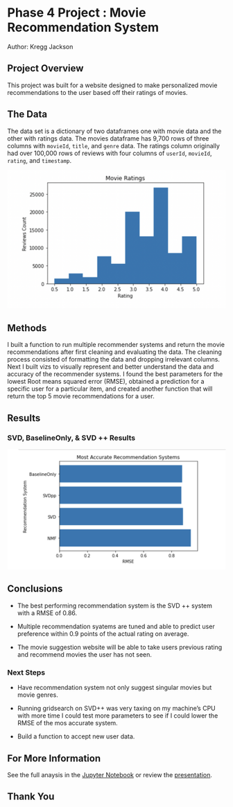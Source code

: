 # Phase 4 Project : Movie Recommendation System

Author: Kregg Jackson

## Project Overview

This project was built for a website designed to make personalized movie recommendations to the user based off their ratings of movies.


## The Data

The data set is a dictionary of two dataframes one with movie data and the other with ratings data. The movies dataframe has 9,700 rows of three columns with `movieId`, `title`, and `genre` data. The ratings column originally had over 100,000 rows of reviews with four columns of `userId`, `movieId`, `rating`, and `timestamp`.

![](images/ratings_graph.png)

## Methods

I built a function to run multiple recommender systems and return the movie recommendations after first cleaning and evaluating the data. The cleaning process consisted of formatting the data and dropping irrelevant columns. Next I built vizs to visually represent and better understand the data and accuracy of the recommender systems. I found the best parameters for the lowest Root means squared error (RMSE), obtained a prediction for a specific user for a particular item, and created another function that will return the top 5 movie recommendations for a user.


## Results

### SVD, BaselineOnly, & SVD ++ Results

![](images/best_perform_graph.png)


## Conclusions

* The best performing recommendation system is the SVD ++ system with a RMSE of 0.86.

* Multiple recommendation syatems are tuned and able to predict user preference within 0.9 points of the actual rating on average.

* The movie suggestion website will be able to take users previous rating and recommend movies the user has not seen.


### Next Steps

* Have recommendation system not only suggest singular movies but movie genres.

* Running gridsearch on SVD++ was very taxing on my machine’s CPU with more time I could test more parameters to see if I could lower the RMSE of the mos accurate system.

* Build a function to accept new user data.


## For More Information
See the full anaysis in the [Jupyter Notebook](https://github.com/kreggthegoat/dsc-phase-4-project/blob/main/dsc-phase-4-project/notebook.ipynb) or review the [presentation](https://github.com/kreggthegoat/dsc-phase-4-project/blob/main/presentation4.pdf).

## Thank You